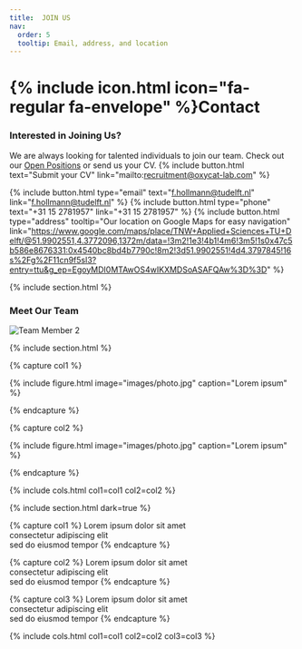 ```yaml
---
title:  JOIN US
nav:
  order: 5
  tooltip: Email, address, and location
---
```


# {% include icon.html icon="fa-regular fa-envelope" %}Contact

<!-- 引入 Bootstrap CSS -->
<link href="https://cdn.jsdelivr.net/npm/bootstrap@5.3.0-alpha1/dist/css/bootstrap.min.css" rel="stylesheet">

### Interested in Joining Us?
We are always looking for talented individuals to join our team. Check out our [Open Positions](#) or send us your CV.
{%
  include button.html
  text="Submit your CV"
  link="mailto:recruitment@oxycat-lab.com"
%}


{%
  include button.html
  type="email"
  text="f.hollmann@tudelft.nl"
  link="f.hollmann@tudelft.nl"
%}
{%
  include button.html
  type="phone"
  text="+31 15 2781957"
  link="+31 15 2781957"
%}
{%
  include button.html
  type="address"
  tooltip="Our location on Google Maps for easy navigation"
  link="https://www.google.com/maps/place/TNW+Applied+Sciences+TU+Delft/@51.9902551,4.3772096,1372m/data=!3m2!1e3!4b1!4m6!3m5!1s0x47c5b586e8676331:0x4540bc8bd4b7790c!8m2!3d51.9902551!4d4.3797845!16s%2Fg%2F11cn9f5sl3?entry=ttu&g_ep=EgoyMDI0MTAwOS4wIKXMDSoASAFQAw%3D%3D"
%}

{% include section.html %}
### Meet Our Team

 <img src="../images/team2.jpg" class="d-block w-100" alt="Team Member 2">

  

{% include section.html %}


{% capture col1 %}

{%
  include figure.html
  image="images/photo.jpg"
  caption="Lorem ipsum"
%}

{% endcapture %}

{% capture col2 %}

{%
  include figure.html
  image="images/photo.jpg"
  caption="Lorem ipsum"
%}

{% endcapture %}

{% include cols.html col1=col1 col2=col2 %}

{% include section.html dark=true %}

{% capture col1 %}
Lorem ipsum dolor sit amet  
consectetur adipiscing elit  
sed do eiusmod tempor
{% endcapture %}

{% capture col2 %}
Lorem ipsum dolor sit amet  
consectetur adipiscing elit  
sed do eiusmod tempor
{% endcapture %}

{% capture col3 %}
Lorem ipsum dolor sit amet  
consectetur adipiscing elit  
sed do eiusmod tempor
{% endcapture %}

{% include cols.html col1=col1 col2=col2 col3=col3 %}
